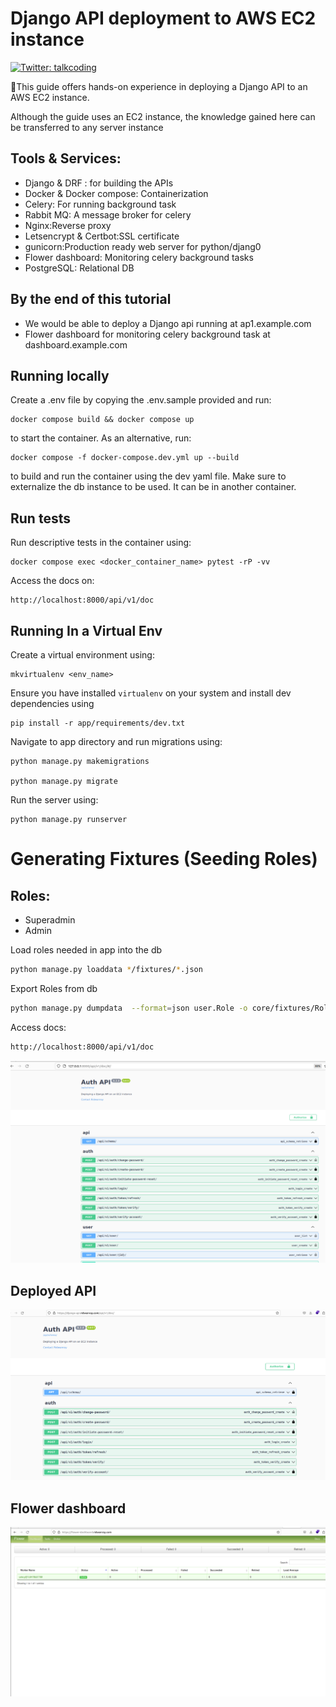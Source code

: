 # Django API deployment to AWS EC2 instance

<p>
  <a href="https://twitter.com/talkcoding" target="_blank">
    <img alt="Twitter: talkcoding" src="https://img.shields.io/twitter/follow/Talkcoding.svg?style=social" />
  </a>
</p>

👋This guide offers hands-on experience in deploying a Django API to an AWS EC2 instance.

Although the guide uses an EC2 instance, the knowledge gained here 
can be transferred to any server instance

## Tools & Services:
- Django & DRF : for building the APIs
- Docker & Docker compose: Containerization
- Celery: For running background task
- Rabbit MQ: A message broker for celery
- Nginx:Reverse proxy
- Letsencrypt & Certbot:SSL certificate
- gunicorn:Production ready web server for python/djang0
- Flower dashboard: Monitoring celery background tasks
- PostgreSQL: Relational DB


## By the end of this tutorial

- We would be able to deploy a Django api running at ap1.example.com
- Flower dashboard for monitoring celery background task at dashboard.example.com

## Running locally

Create a .env file by copying the .env.sample provided and run:
```
docker compose build && docker compose up
```
to start the container. As an alternative, run:
```
docker compose -f docker-compose.dev.yml up --build
```
to build and run the container using the dev yaml file.
Make sure to externalize the db instance to be used. It can be in another container.

## Run tests
Run descriptive tests in the container using:
```
docker compose exec <docker_container_name> pytest -rP -vv
```

Access the docs on:

```
http://localhost:8000/api/v1/doc
```


## Running In a Virtual Env

Create a virtual environment using:
```
mkvirtualenv <env_name>
```

Ensure you have installed `virtualenv` on your system and install dev dependencies using
```
pip install -r app/requirements/dev.txt
```

Navigate to app directory and run migrations using:
```
python manage.py makemigrations

python manage.py migrate
```

Run the server using:
```
python manage.py runserver
```

#  Generating Fixtures (Seeding Roles)

## Roles:
- Superadmin
- Admin


Load roles needed in app into the db

```bash
python manage.py loaddata */fixtures/*.json
```

Export Roles from db

```sh
python manage.py dumpdata  --format=json user.Role -o core/fixtures/Role.json
```


Access docs:
```sh
http://localhost:8000/api/v1/doc
```

![Screenshot](screenshot1.png)


## Deployed API
![Screenshot](screenshot2.png)

## Flower dashboard
![Screenshot](screenshot3.png)
